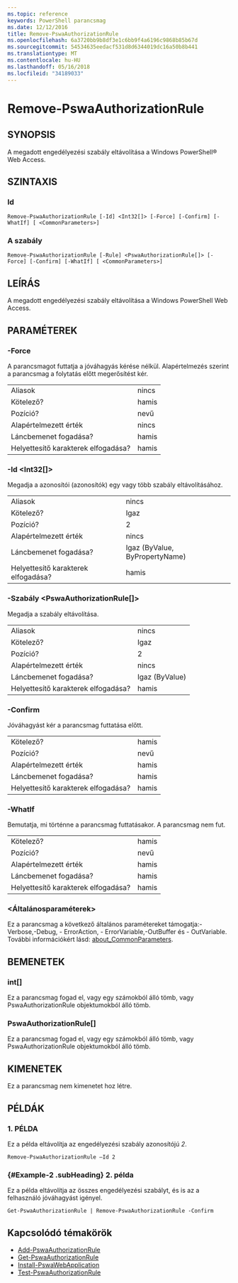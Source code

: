 ```yaml
---
ms.topic: reference
keywords: PowerShell parancsmag
ms.date: 12/12/2016
title: Remove-PswaAuthorizationRule
ms.openlocfilehash: 6a3720bb9b8df3e1c6bb9f4a6196c9868b85b67d
ms.sourcegitcommit: 54534635eedacf531d8d6344019dc16a50b8b441
ms.translationtype: MT
ms.contentlocale: hu-HU
ms.lasthandoff: 05/16/2018
ms.locfileid: "34189033"
---
```

# <a name="remove-pswaauthorizationrule"></a>Remove-PswaAuthorizationRule

## <a name="synopsis"></a>SYNOPSIS

A megadott engedélyezési szabály eltávolítása a Windows PowerShell® Web Access.

## <a name="syntax"></a>SZINTAXIS

### <a name="id"></a>Id
```
Remove-PswaAuthorizationRule [-Id] <Int32[]> [-Force] [-Confirm] [-WhatIf] [ <CommonParameters>]
```

### <a name="rule"></a>A szabály
```
Remove-PswaAuthorizationRule [-Rule] <PswaAuthorizationRule[]> [-Force] [-Confirm] [-WhatIf] [ <CommonParameters>]
```

## <a name="description"></a>LEÍRÁS

A megadott engedélyezési szabály eltávolítása a Windows PowerShell Web Access.

## <a name="parameters"></a>PARAMÉTEREK

### <a name="-force"></a>-Force

A parancsmagot futtatja a jóváhagyás kérése nélkül. Alapértelmezés szerint a parancsmag a folytatás előtt megerősítést kér.

|||
|-|-|
| Aliasok                              | nincs                                 |
| Kötelező?                            | hamis                                |
| Pozíció?                            | nevű                                |
| Alapértelmezett érték                        | nincs                                 |
| Láncbemenet fogadása?               | hamis                                |
| Helyettesítő karakterek elfogadása?          | hamis                                |

### <a name="-id-ltint32gt"></a>-Id &lt;Int32\[\]&gt;

Megadja a azonosítói (azonosítók) egy vagy több szabály eltávolításához.

|||
|-|-|
| Aliasok                              | nincs                                 |
| Kötelező?                            | Igaz                                 |
| Pozíció?                            | 2                                    |
| Alapértelmezett érték                        | nincs                                 |
| Láncbemenet fogadása?               | Igaz (ByValue, ByPropertyName)       |
| Helyettesítő karakterek elfogadása?          | hamis                                |

### <a name="-rule-ltpswaauthorizationrulegt"></a>-Szabály &lt;PswaAuthorizationRule\[\]&gt;

Megadja a szabály eltávolítása.

|||
|-|-|
| Aliasok                              | nincs                                 |
| Kötelező?                            | Igaz                                 |
| Pozíció?                            | 2                                    |
| Alapértelmezett érték                        | nincs                                 |
| Láncbemenet fogadása?               | Igaz (ByValue)                       |
| Helyettesítő karakterek elfogadása?          | hamis                                |

### <a name="-confirm"></a>-Confirm

Jóváhagyást kér a parancsmag futtatása előtt.

|||
|-|-|
| Kötelező?                            | hamis                                |
| Pozíció?                            | nevű                                |
| Alapértelmezett érték                        | hamis                                |
| Láncbemenet fogadása?               | hamis                                |
| Helyettesítő karakterek elfogadása?          | hamis                                |

### <a name="-whatif"></a>-WhatIf

Bemutatja, mi történne a parancsmag futtatásakor. A parancsmag nem fut.

|||
|-|-|
| Kötelező?                            | hamis                                |
| Pozíció?                            | nevű                                |
| Alapértelmezett érték                        | hamis                                |
| Láncbemenet fogadása?               | hamis                                |
| Helyettesítő karakterek elfogadása?          | hamis                                |

### <a name="ltcommonparametersgt"></a>&lt;Általánosparaméterek&gt;

Ez a parancsmag a következő általános paramétereket támogatja:-Verbose,-Debug, - ErrorAction, - ErrorVariable,-OutBuffer és - OutVariable.
További információkért lásd: [about_CommonParameters](http://go.microsoft.com/fwlink/p/?LinkID=113216).

## <a name="inputs"></a>BEMENETEK

### <a name="int"></a>int\[\]

Ez a parancsmag fogad el, vagy egy számokból álló tömb, vagy PswaAuthorizationRule objektumokból álló tömb.

### <a name="pswaauthorizationrule"></a>PswaAuthorizationRule\[\]

Ez a parancsmag fogad el, vagy egy számokból álló tömb, vagy PswaAuthorizationRule objektumokból álló tömb.

## <a name="outputs"></a>KIMENETEK

Ez a parancsmag nem kimenetet hoz létre.

## <a name="examples"></a>PÉLDÁK

### <a name="example-1"></a>1. PÉLDA

Ez a példa eltávolítja az engedélyezési szabály azonosítójú *2*.

```
Remove-PswaAuthorizationRule –Id 2
```

### <a name="example-2-example-2-subheading"></a>{#Example-2 .subHeading} 2. példa

Ez a példa eltávolítja az összes engedélyezési szabályt, és is az a felhasználó jóváhagyást igényel.

```
Get-PswaAuthorizationRule | Remove-PswaAuthorizationRule -Confirm
```

## <a name="related-topics"></a>Kapcsolódó témakörök

- [Add-PswaAuthorizationRule](add-pswaauthorizationrule.md)
- [Get-PswaAuthorizationRule](get-pswaauthorizationrule.md)
- [Install-PswaWebApplication](install-pswawebapplication.md)
- [Test-PswaAuthorizationRule](test-pswaauthorizationrule.md)